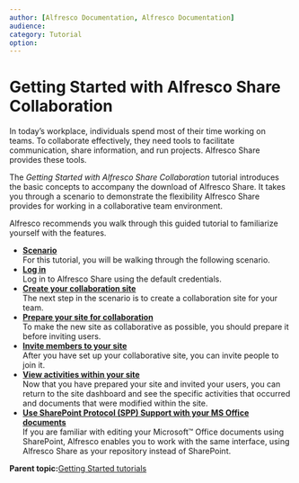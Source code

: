 ```yaml
---
author: [Alfresco Documentation, Alfresco Documentation]
audience: 
category: Tutorial
option: 
---
```


# Getting Started with Alfresco Share Collaboration

In today’s workplace, individuals spend most of their time working on teams. To collaborate effectively, they need tools to facilitate communication, share information, and run projects. Alfresco Share provides these tools.

The *Getting Started with Alfresco Share Collaboration* tutorial introduces the basic concepts to accompany the download of Alfresco Share. It takes you through a scenario to demonstrate the flexibility Alfresco Share provides for working in a collaborative team environment.

Alfresco recommends you walk through this guided tutorial to familiarize yourself with the features.

-   **[Scenario](../concepts/gs-scenario.md)**  
For this tutorial, you will be walking through the following scenario.
-   **[Log in](../tasks/gs-login.md)**  
Log in to Alfresco Share using the default credentials.
-   **[Create your collaboration site](../tasks/gs-site-create.md)**  
The next step in the scenario is to create a collaboration site for your team.
-   **[Prepare your site for collaboration](../concepts/gs-site-prepare.md)**  
To make the new site as collaborative as possible, you should prepare it before inviting users.
-   **[Invite members to your site](../tasks/gs-members-invite.md)**  
After you have set up your collaborative site, you can invite people to join it.
-   **[View activities within your site](../concepts/gs-activities-view.md)**  
Now that you have prepared your site and invited your users, you can return to the site dashboard and see the specific activities that occurred and documents that were modified within the site.
-   **[Use SharePoint Protocol \(SPP\) Support with your MS Office documents](../concepts/gs-spp-support.md)**  
If you are familiar with editing your Microsoft™ Office documents using SharePoint, Alfresco enables you to work with the same interface, using Alfresco Share as your repository instead of SharePoint.

**Parent topic:**[Getting Started tutorials](../concepts/master-gs-intro.md)

